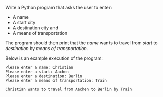 Write a Python program that asks the user to enter:

- A name
- A start city
- A destination city and
- A means of transportation

The program should then print that the _name_ wants to travel from _start_ to _destination_
by _means of transportation_.

Below is an example execution of the program:

    Please enter a name: Christian
    Please enter a start: Aachen
    Please enter a destination: Berlin
    Please enter a means of transportation: Train

    Christian wants to travel from Aachen to Berlin by Train
